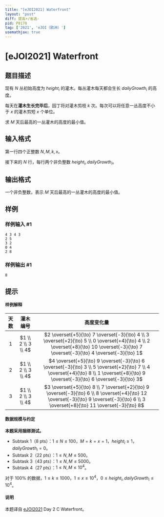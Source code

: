 ```yaml
---
title: "[eJOI2021] Waterfront"
layout: "post"
diff: 提高+/省选-
pid: P8170
tag: ['2021', 'eJOI（欧洲）']
usemathjax: true
---
```


# [eJOI2021] Waterfront
## 题目描述

现有 $N$ 丛初始高度为 $\textit{height}_i$ 的灌木。每丛灌木每天都会生长 $\textit{dailyGrowth}_i$ 的高度。

每天在**灌木生长完毕后**，园丁将对灌木剪枝 $k$ 次。每次可以将任意一丛高度不小于 $x$ 的灌木剪短 $x$ 个单位。

求 $M$ 天后最高的一丛灌木的高度的最小值。
## 输入格式

第一行四个正整数 $N,M,k,x$。

接下来的 $N$ 行，每行两个非负整数 $\textit{height}_i,\textit{dailyGrowth}_i$。
## 输出格式

一个非负整数，表示 $M$ 天后最高的一丛灌木的高度的最小值。
## 样例

### 样例输入 #1
```
4 3 4 3
2 5
3 2
0 4
2 8
```
### 样例输出 #1
```
8
```
## 提示

#### 样例解释

|天数|灌木编号|高度变化量|
| :----------: | :----------: | :----------: |
|$1$|$1 \\ 2 \\ 3 \\ 4$|$2 \overset{+5}{\to} 7 \overset{-3}{\to} 4 \\ 3 \overset{+2}{\to} 5 \\ 0 \overset{+4}{\to} 4 \\ 2 \overset{+8}{\to} 10 \overset{-3}{\to} 7 \overset{-3}{\to} 4 \overset{-3}{\to} 1$|
|$2$|$1 \\ 2 \\ 3 \\ 4$|$4 \overset{+5}{\to} 9 \overset{-3}{\to} 6 \overset{-3}{\to} 3 \\ 5 \overset{+2}{\to} 7 \\ 4 \overset{+4}{\to} 8 \\ 1 \overset{+8}{\to} 9 \overset{-3}{\to} 6 \overset{-3}{\to} 3$|
|$3$|$1 \\ 2 \\ 3 \\ 4$|$3 \overset{+5}{\to} 8 \\ 7 \overset{+2}{\to} 9 \overset{-3}{\to} 6 \\ 8 \overset{+4}{\to} 12 \overset{-3}{\to} 9 \overset{-3}{\to} 6 \\ 3 \overset{+8}{\to} 11 \overset{-3}{\to} 8$|

#### 数据规模与约定

**本题采用捆绑测试。**

- Subtask 1（8 pts）：$1 \le N \le 100$，$M=k=x=1$，$\textit{height}_i \ge 1$，$\textit{dailyGrowth}_i=0$。
- Subtask 2（22 pts）：$1 \le N,M \le 500$。
- Subtask 3（43 pts）：$1 \le N,M \le 5000$。
- Subtask 4（27 pts）：$1 \le N,M \le 10^4$。

对于 $100\%$ 的数据，$1 \le k \le 1000$，$1 \le x \le 10^4$，$0 \le \textit{height}_i,\textit{dailyGrowth}_i \le 10^4$。

#### 说明

本题译自 [eJOI2021](https://sepi.ro/ejoi/2021) Day 2 C Waterfront。
